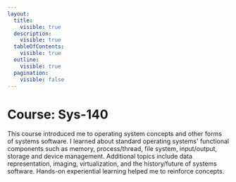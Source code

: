 ```yaml
---
layout:
  title:
    visible: true
  description:
    visible: true
  tableOfContents:
    visible: true
  outline:
    visible: true
  pagination:
    visible: false
---
```


# Course: Sys-140

This course introduced me to operating system concepts and other forms of systems software. I learned about standard operating systems' functional components such as memory, process/thread, file system, input/output, storage and device management. Additional topics include data representation, imaging, virtualization, and the history/future of systems software. Hands-on experiential learning helped me to reinforce concepts.
